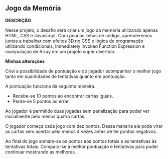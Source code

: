 ## Jogo da Memória

**DESCRIÇÃO**

Nesse projeto, o desafio será criar um jogo da memória utilizando apenas HTML, CSS e Javascript. Com poucas linhas de código, aprenderemos juntos a trabalhar com efeitos 3D no CSS e lógica de programação utilizando condicionais, Immediately Invoked Function Expression e manipulação de Array em um projeto super divertido.

**Minhas alterações**

Criei a possibilidade de pontuação e do jogador acompanhar o melhor jogo tanto em quantidades de tentativas quanto em pontuação.

A pontuação funciona da seguinte maneira.

- Recebe-se 10 pontos ao encontrar cartas iguais.
- Perde-se 5 pontos ao errar

Ao jogador é permitido duas jogadas sem penalização para poder ver inicialmente pelo menos quatro cartas.

O jogador começa cada jogo com dez pontos. Dessa maneira ele pode virar as cartas sem acertar pelo menos 4 vezes antes de ter pontos negativos.

Ao final do jogo somam-se os pontos aos pontos totais e as tentativas às tentativas totais. Compara-se à melhor pontuação e tentativas para poder continuar mostrando as melhores.